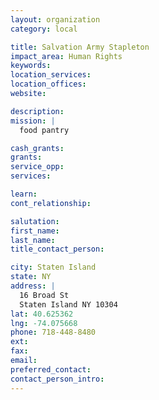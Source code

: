 ```yaml
---
layout: organization
category: local

title: Salvation Army Stapleton
impact_area: Human Rights
keywords: 
location_services: 
location_offices: 
website: 

description: 
mission: |
  food pantry

cash_grants: 
grants: 
service_opp: 
services: 

learn: 
cont_relationship: 

salutation: 
first_name: 
last_name: 
title_contact_person: 

city: Staten Island
state: NY
address: |
  16 Broad St     
  Staten Island NY 10304
lat: 40.625362
lng: -74.075668
phone: 718-448-8480
ext: 
fax: 
email: 
preferred_contact: 
contact_person_intro: 
---
```

